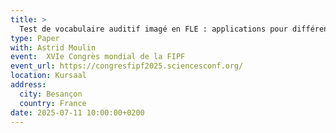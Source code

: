 ```yaml
---
title: >
  Test de vocabulaire auditif imagé en FLE : applications pour différents types d'apprenants
type: Paper
with: Astrid Moulin
event:  XVIe Congrès mondial de la FIPF
event_url: https://congresfipf2025.sciencesconf.org/
location: Kursaal
address:
  city: Besançon
  country: France
date: 2025-07-11 10:00:00+0200
---
```

